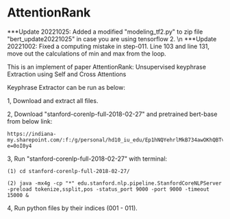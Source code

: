 # AttentionRank

***Update 20221025: Added a modified "modeling_tf2.py" to zip file "bert_update20221025" in case you are using tensorflow 2. \n
***Update 20221002: Fixed a computing mistake in step-011. Line 103 and line 131, move out the calculations of min and max from the loop.


This is an implement of paper AttentionRank: Unsupervised keyphrase Extraction using Self and Cross Attentions

Keyphrase Extractor can be run as below:

1, Download and extract all files.

2, Download "stanford-corenlp-full-2018-02-27" and pretrained bert-base from below link:

    https://indiana-my.sharepoint.com/:f:/g/personal/hd10_iu_edu/Ep1hNQYehrlMkB734awOKhQBTv3qVVsW8iO8bMl4Vdg46Q?e=0oI0y4

3, Run "stanford-corenlp-full-2018-02-27" with terminal:

    (1) cd stanford-corenlp-full-2018-02-27/
    
    (2) java -mx4g -cp "*" edu.stanford.nlp.pipeline.StanfordCoreNLPServer -preload tokenize,ssplit,pos -status_port 9000 -port 9000 -timeout 15000 &
  
4, Run python files by their indices (001 - 011).

